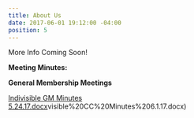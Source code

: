 ```yaml
---
title: About Us
date: 2017-06-01 19:12:00 -04:00
position: 5
---
```



More Info Coming Soon!



**Meeting Minutes:**

**General Membership Meetings**

[Indivisible GM Minutes 5.24.17.docx](/uploads/Indivisible%20GM%20Minutes%205.24.17.docx)visible%20CC%20Minutes%206.1.17.docx)